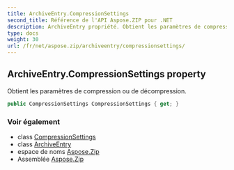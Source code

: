 ```yaml
---
title: ArchiveEntry.CompressionSettings
second_title: Référence de l'API Aspose.ZIP pour .NET
description: ArchiveEntry propriété. Obtient les paramètres de compression ou de décompression.
type: docs
weight: 30
url: /fr/net/aspose.zip/archiveentry/compressionsettings/
---
```

## ArchiveEntry.CompressionSettings property

Obtient les paramètres de compression ou de décompression.

```csharp
public CompressionSettings CompressionSettings { get; }
```

### Voir également

* class [CompressionSettings](../../../aspose.zip.saving/compressionsettings/)
* class [ArchiveEntry](../)
* espace de noms [Aspose.Zip](../../archiveentry/)
* Assemblée [Aspose.Zip](../../../)



